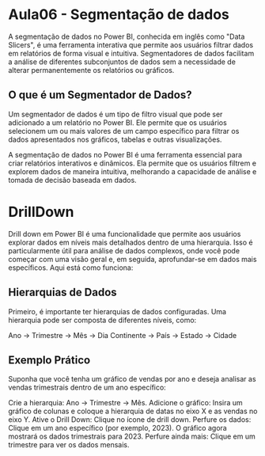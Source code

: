 # Aula06 - Segmentação de dados
A segmentação de dados no Power BI, conhecida em inglês como "Data Slicers", é uma ferramenta interativa que permite aos usuários filtrar dados em relatórios de forma visual e intuitiva. Segmentadores de dados facilitam a análise de diferentes subconjuntos de dados sem a necessidade de alterar permanentemente os relatórios ou gráficos.

## O que é um Segmentador de Dados?
Um segmentador de dados é um tipo de filtro visual que pode ser adicionado a um relatório no Power BI. Ele permite que os usuários selecionem um ou mais valores de um campo específico para filtrar os dados apresentados nos gráficos, tabelas e outras visualizações.

A segmentação de dados no Power BI é uma ferramenta essencial para criar relatórios interativos e dinâmicos. Ela permite que os usuários filtrem e explorem dados de maneira intuitiva, melhorando a capacidade de análise e tomada de decisão baseada em dados.

# DrillDown
Drill down em Power BI é uma funcionalidade que permite aos usuários explorar dados em níveis mais detalhados dentro de uma hierarquia. Isso é particularmente útil para análise de dados complexos, onde você pode começar com uma visão geral e, em seguida, aprofundar-se em dados mais específicos. Aqui está como funciona:

## Hierarquias de Dados
Primeiro, é importante ter hierarquias de dados configuradas. Uma hierarquia pode ser composta de diferentes níveis, como:

Ano -> Trimestre -> Mês -> Dia
Continente -> País -> Estado -> Cidade

## Exemplo Prático
Suponha que você tenha um gráfico de vendas por ano e deseja analisar as vendas trimestrais dentro de um ano específico:

Crie a hierarquia: Ano -> Trimestre -> Mês.
Adicione o gráfico: Insira um gráfico de colunas e coloque a hierarquia de datas no eixo X e as vendas no eixo Y.
Ative o Drill Down: Clique no ícone de drill down.
Perfure os dados: Clique em um ano específico (por exemplo, 2023). O gráfico agora mostrará os dados trimestrais para 2023.
Perfure ainda mais: Clique em um trimestre para ver os dados mensais.